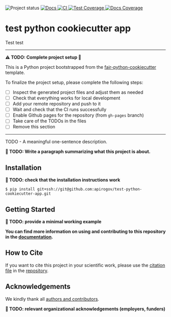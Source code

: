 ![Project status](https://img.shields.io/badge/project%20status-alpha-%23ff8000)
[
![Docs](https://img.shields.io/badge/read-docs-success)
](https://apirogov.github.io/test-python-cookiecutter-app)
[
![CI](https://img.shields.io/github/actions/workflow/status/apirogov/test-python-cookiecutter-app/ci.yml?branch=main&label=ci)
](https://github.com/apirogov/test-python-cookiecutter-app/actions/workflows/ci.yml)
[
![Test Coverage](https://apirogov.github.io/test-python-cookiecutter-app/main/coverage_badge.svg)
](https://apirogov.github.io/test-python-cookiecutter-app/main/coverage)
[
![Docs Coverage](https://apirogov.github.io/test-python-cookiecutter-app/main/interrogate_badge.svg)
](https://apirogov.github.io/test-python-cookiecutter-app)

<!-- --8<-- [start:abstract] -->
# test python cookiecutter app

Test test

----
**:warning: TODO: Complete project setup :construction:**

This is a Python project bootstrapped from the
[fair-python-cookiecutter](https://jugit.fz-juelich.de/ias-9/metador/ias9-dev-general/ias9-python-cookiecutter)
template.

To finalize the project setup, please complete the following steps:

- [ ] Inspect the generated project files and adjust them as needed
- [ ] Check that everything works for local development
- [ ] Add your remote repository and push to it
- [ ] Wait and check that the CI runs successfully
- [ ] Enable Github pages for the repository (from `gh-pages` branch)
- [ ] Take care of the TODOs in the files
- [ ] Remove this section
----

TODO - A meaningful one-sentence description.

**:construction: TODO: Write a paragraph summarizing what this project is about.**

<!-- --8<-- [end:abstract] -->
<!-- --8<-- [start:quickstart] -->

## Installation

**:construction: TODO: check that the installation instructions work**

```
$ pip install git+ssh://git@github.com:apirogov/test-python-cookiecutter-app.git
```

## Getting Started


**:construction: TODO: provide a minimal working example**

<!-- --8<-- [end:quickstart] -->

**You can find more information on using and contributing to this repository in the
[documentation](https://apirogov.github.io/test-python-cookiecutter-app/main).**

<!-- --8<-- [start:citation] -->

## How to Cite

If you want to cite this project in your scientific work,
please use the [citation file](https://citation-file-format.github.io/)
in the [repository](https://github.com/apirogov/test-python-cookiecutter-app/blob/main/CITATION.cff).

<!-- --8<-- [end:citation] -->
<!-- --8<-- [start:acknowledgements] -->

## Acknowledgements

We kindly thank all
[authors and contributors](https://apirogov.github.io/test-python-cookiecutter-app/main/credits).

**:construction: TODO: relevant organizational acknowledgements (employers, funders)**

<!-- --8<-- [end:acknowledgements] -->
